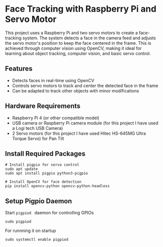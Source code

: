 
# Face Tracking with Raspberry Pi and Servo Motor

This project uses a Raspberry Pi and two servo motors to create a face-tracking system. The system detects a face in the camera feed and adjusts the servo motor's position to keep the face centered in the frame. This is achieved through computer vision using OpenCV, making it ideal for learning about object tracking, computer vision, and basic servo control.

## Features
- Detects faces in real-time using OpenCV
- Controls servo motors to track and center the detected face in the frame
- Can be adapted to track other objects with minor modifications

## Hardware Requirements
- Raspberry Pi 4 (or other compatible model)
- USB camera or Raspberry Pi camera module (for this project I have used a Logi tech USB Camera)
- 2 Servo motors (for this project I have used Hitec HS-645MG Ultra Torque Servo) for Pan Tilt

## Install Required Packages
```
# Install pigpio for servo control
sudo apt update
sudo apt install pigpio python3-pigpio

# Install OpenCV for face detection
pip install opencv-python opencv-python-headless
```
## Setup Pigpio Daemon
Start ```pigpiod ``` daemon for controlling GPIOs
```
sudo pigpiod
```
For runnning it on startup
```
sudo systemctl enable pigpiod
```
